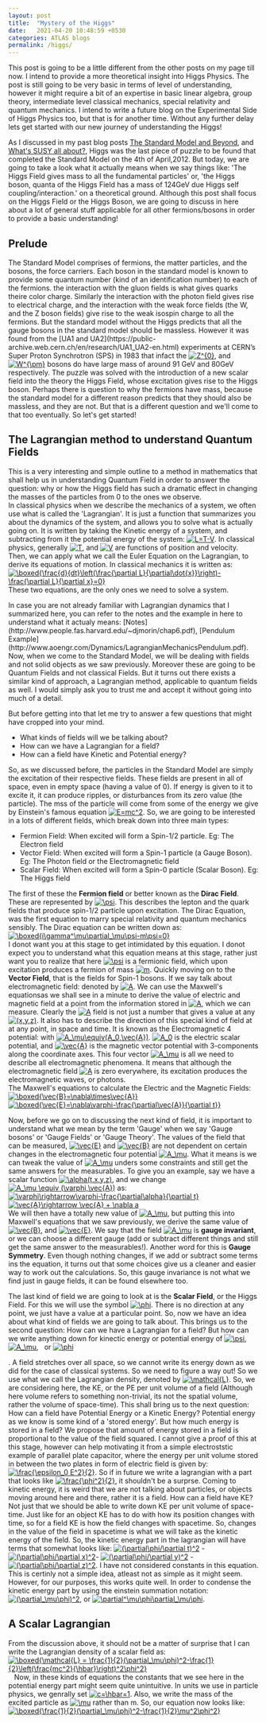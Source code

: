 ```yaml
---
layout: post
title:  "Mystery of the Higgs"
date:   2021-04-20 10:48:59 +0530
categories: ATLAS blogs
permalink: /higgs/
---
```

<p>This post is going to be a little different from the other posts on my page till now. I intend to provide a more theoretical insight into Higgs Physics. The post is still going to be very basic in terms of level of understanding, however it might require a bit of an expertise in basic linear algebra, group theory, intermediate level classical mechanics, special relativity and quantum mechanics. I intend to write a future blog on the Experimental Side of Higgs Physics too, but that is for another time. Without any further delay lets get started with our new journey of understanding the Higgs!</p>

As I discussed in my past blog posts [The Standard Model and Beyond](https://snigdhochakraborty.github.io/SUSY/), and [What's SUSY all about?](https://snigdhochakraborty.github.io/susy_rpv/), Higgs was the last piece of puzzle to be found that completed the Standard Model on the 4th of April,2012. But today, we are going to take a look what it actually means when we say things like: 'The Higgs Field gives mass to all the fundamental particles' or, 'the Higgs boson, quanta of the Higgs Field has a mass of 124GeV due Higgs self coupling/interaction.' on a theoretical ground. Although this post shall focus on the Higgs Field or the Higgs Boson, we are going to discuss in here about a lot of general stuff applicable for all other fermions/bosons in order to provide a basic understanding!

<h2>Prelude</h2>
 The Standard Model comprises of fermions, the matter particles, and the bosons, the force carriers. Each boson in the standard model is known to provide some quantum number (kind of an identification number) to each of the fermions. the interaction with the gluon fields is what gives quarks theire color charge. Similarly the interaction with the photon field gives rise to electrical charge, and the interaction with the weak force fields (the W, and the Z boson fields) give rise to the weak isospin charge to all the fermions. But the standard model without the Higgs predicts that all the gauge bosons in the standard model should be massless. However it was found from the  [UA1 and UA2](https://public-archive.web.cern.ch/en/research/UA1_UA2-en.html) experiments at CERN’s Super Proton Synchrotron (SPS) in 1983 that infact the <a href="https://www.codecogs.com/eqnedit.php?latex=Z^{0}" target="_blank"><img src="https://latex.codecogs.com/gif.latex?Z^{0}" title="Z^{0}" /></a>, and <a href="https://www.codecogs.com/eqnedit.php?latex=W^{\pm}" target="_blank"><img src="https://latex.codecogs.com/gif.latex?W^{\pm}" title="W^{\pm}" /></a> bosons do have large mass of around 91 GeV and 80GeV respectively. The puzzle was solved with the introduction of a new scalar field into the theory the Higgs Field, whose excitation gives rise to the Higgs boson. Perhaps there is question to why the fermions have mass, because the standard model for a different reason predicts that they should also be massless, and they are not. But that is a different question and we'll come to that too eventually. So let's get started!
<h2>The Lagrangian method to understand Quantum Fields</h2>
<p>This is a very interesting and simple outline to a method in mathematics that shall help us in understanding Quantum Field in order to answer the question: why or how the Higgs field has such a dramatic effect in changing the masses of the particles from 0 to the ones we observe.<br>
In classical physics when we describe the mechanics of a system, we often use what is called the 'Lagrangian'. It is just a function that summarizes you about the dynamics of the system, and allows you to solve what is actually going on. It is written by taking the Kinetic energy of a system, and subtracting from it the potential energy of the system: <a href="https://www.codecogs.com/eqnedit.php?latex=L=T-V" target="_blank"><img src="https://latex.codecogs.com/gif.latex?L=T-V" title="L=T-V" /></a>. In classical physics, generally <a href="https://www.codecogs.com/eqnedit.php?latex=T" target="_blank"><img src="https://latex.codecogs.com/gif.latex?T" title="T" /></a>, and <a href="https://www.codecogs.com/eqnedit.php?latex=V" target="_blank"><img src="https://latex.codecogs.com/gif.latex?V" title="V" /></a> are functions of position and velocity. Then, we can apply what we call the Euler Equation on the Lagrangian, to derive its equations of motion. In classical mechanics it is written as:<br>
<a href="https://www.codecogs.com/eqnedit.php?latex=\boxed{\frac{d}{dt}\left(\frac{\partial&space;L}{\partial\dot{x}}\right)-\frac{\partial&space;L}{\partial&space;x}=0}" target="_blank"><img src="https://latex.codecogs.com/gif.latex?\boxed{\frac{d}{dt}\left(\frac{\partial&space;L}{\partial\dot{x}}\right)-\frac{\partial&space;L}{\partial&space;x}=0}" title="\boxed{\frac{d}{dt}\left(\frac{\partial L}{\partial\dot{x}}\right)-\frac{\partial L}{\partial x}=0}" /></a><br>
 These two equations, are the only ones we need to solve a system. </p> In case you are not already familiar with Lagrangian dynamics that I summarized here, you can refer to the notes and the example in here to understand what it actualy means: [Notes](http://www.people.fas.harvard.edu/~djmorin/chap6.pdf), [Pendulum Example](http://www.aoengr.com/Dynamics/LagrangianMechanicsPendulum.pdf). Now, when we come to the Standard Model, we will be dealing with fields and not solid objects as we saw previously. Moreover these are going to be Quantum Fields and not classical Fields. But it turns out there exists a similar kind of approach, a Lagrangian method, applicable to quantum fields as well. I would simply ask you to trust me and accept it without going into much of a detail. 
 <p>But before getting into that let me try to answer a few questions that might have cropped into your mind.
<ul>
 <li>What kinds of fields will we be talking about?</li>
 <li>How can we have a Lagrangian for a field?</li>
 <li>How can a field have Kinetic and Potential energy?</li>
 </ul>
 So, as we discussed before, the particles in the Standard Model are simply the excitation of their respective fields. These fields are present in all of space, even in empty space (having a value of 0). If energy is given to it to excite it, it can produce ripples, or disturbances from its zero value (the particle). The mss of the particle will come from some of the energy we give by Einstein's famous equation <a href="https://www.codecogs.com/eqnedit.php?latex=E=mc^2" target="_blank"><img src="https://latex.codecogs.com/gif.latex?E=mc^2" title="E=mc^2" /></a>. So, we are going to be interested in a lots of different fields, which break down into three main types:<ul><li>Fermion Field: When excited will form a Spin-1/2 particle. Eg: The Electron field</li>
<li>Vector Field: When excited will form a Spin-1 particle (a Gauge Boson). Eg: The Photon field or the Electromagnetic field</li>
<li>Scalar Field: When excited will form a Spin-0 particle (Scalar Boson). Eg: The Higgs field</li></ul>
The first of these the <b>Fermion field</b> or better known as the <b>Dirac Field</b>. These are represented by <a href="https://www.codecogs.com/eqnedit.php?latex=\psi" target="_blank"><img src="https://latex.codecogs.com/gif.latex?\psi" title="\psi" /></a>. This describes the lepton and the quark fields that produce spin-1/2 particle upon excitation. The Dirac Equation, was the first equation to marry special relativity and quantum mechanics sensibly. The Dirac equation can be written down as:<br>
<a href="https://www.codecogs.com/eqnedit.php?latex=\boxed{i\gamma^\mu\partial_\mu\psi-m\psi=0}" target="_blank"><img src="https://latex.codecogs.com/gif.latex?\boxed{i\gamma^\mu\partial_\mu\psi-m\psi=0}" title="\boxed{i\gamma^\mu\partial_\mu\psi-m\psi=0}" /></a><br>
I donot want you at this stage to get intimidated by this equation. I donot expect you to understand what this equation means at this stage, rather just want you to realize that here <a href="https://www.codecogs.com/eqnedit.php?latex=\psi" target="_blank"><img src="https://latex.codecogs.com/gif.latex?\psi" title="\psi" /></a> is a fermionic field, which upon excitation produces a fermion of mass <a href="https://www.codecogs.com/eqnedit.php?latex=m" target="_blank"><img src="https://latex.codecogs.com/gif.latex?m" title="m" /></a>. Quickly moving on to the <b>Vector Field</b>, that is the fields for Spin-1 bosons. If we say talk about electromagnetic field: denoted by <a href="https://www.codecogs.com/eqnedit.php?latex=A" target="_blank"><img src="https://latex.codecogs.com/gif.latex?A" title="A" /></a>. We can use the Maxwell's equationsas we shall see in a minute to derive the value of electric and magnetic field at a point from the information stored in  <a href="https://www.codecogs.com/eqnedit.php?latex=A" target="_blank"><img src="https://latex.codecogs.com/gif.latex?A" title="A" /></a>, which we can measure. Clearly the <a href="https://www.codecogs.com/eqnedit.php?latex=A" target="_blank"><img src="https://latex.codecogs.com/gif.latex?A" title="A" /></a> field is not just a number that gives a value at any <a href="https://www.codecogs.com/eqnedit.php?latex=(x,y,z)" target="_blank"><img src="https://latex.codecogs.com/gif.latex?(x,y,z)" title="(x,y,z)" /></a>. It also has to describe the direction of this special kind of field at at any point, in space and time. It is known as the  Electromagnetic 4 potential: with <a href="https://www.codecogs.com/eqnedit.php?latex=A_\mu\equiv(A_0,\vec{A})" target="_blank"><img src="https://latex.codecogs.com/gif.latex?A_\mu\equiv(A_0,\vec{A})" title="A_\mu\equiv(A_0,\vec{A})" /></a>. <a href="https://www.codecogs.com/eqnedit.php?latex=A_0" target="_blank"><img src="https://latex.codecogs.com/gif.latex?A_0" title="A_0" /></a> is the electric scalar potential, and <a href="https://www.codecogs.com/eqnedit.php?latex=\vec{A}" target="_blank"><img src="https://latex.codecogs.com/gif.latex?\vec{A}" title="\vec{A}" /></a> is the magnetic vector potential with 3-components along the coordinate axes. This four vector <a href="https://www.codecogs.com/eqnedit.php?latex=A_\mu" target="_blank"><img src="https://latex.codecogs.com/gif.latex?A_\mu" title="A_\mu" /></a> is all we need to describe all electromagnetic phenomena. It means that although the electromagnetic field <a href="https://www.codecogs.com/eqnedit.php?latex=A" target="_blank"><img src="https://latex.codecogs.com/gif.latex?A" title="A" /></a> is zero everywhere, its excitation produces the electromagnetic waves, or photons. <br>The Maxwell's equations to calculate the Electric and the Magnetic Fields: <a href="https://www.codecogs.com/eqnedit.php?latex=\boxed{\vec{B}=\nabla\times\vec{A}}" target="_blank"><img src="https://latex.codecogs.com/gif.latex?\boxed{\vec{B}=\nabla\times\vec{A}}" title="\boxed{\vec{B}=\nabla\times\vec{A}}" /></a>             <a href="https://www.codecogs.com/eqnedit.php?latex=\boxed{\vec{E}=\nabla\varphi-\frac{\partial\vec{A}}{\partial&space;t}}" target="_blank"><img src="https://latex.codecogs.com/gif.latex?\boxed{\vec{E}=\nabla\varphi-\frac{\partial\vec{A}}{\partial&space;t}}" title="\boxed{\vec{E}=\nabla\varphi-\frac{\partial\vec{A}}{\partial t}}" /></a><br></p>
Now, before we go on to discussing the next kind of field, it is important to understand what we mean by the term 'Gauge' when we say 'Gauge bosons' or 'Gauge Fields' or 'Gauge Theory'. The values of the field that can be measured, <a href="https://www.codecogs.com/eqnedit.php?latex=\vec{E}" target="_blank"><img src="https://latex.codecogs.com/gif.latex?\vec{E}" title="\vec{E}" /></a> and <a href="https://www.codecogs.com/eqnedit.php?latex=\vec{B}" target="_blank"><img src="https://latex.codecogs.com/gif.latex?\vec{B}" title="\vec{B}" /></a> are not dependent on certain changes in the electromagnetic four potential <a href="https://www.codecogs.com/eqnedit.php?latex=A_\mu" target="_blank"><img src="https://latex.codecogs.com/gif.latex?A_\mu" title="A_\mu" /></a>. What it means is we can tweak the value of <a href="https://www.codecogs.com/eqnedit.php?latex=A_\mu" target="_blank"><img src="https://latex.codecogs.com/gif.latex?A_\mu" title="A_\mu" /></a> unders some constraints and still get the same answers for the measurables. To give you an example, say we have a scalar function <a href="https://www.codecogs.com/eqnedit.php?latex=\alpha(t,x,y,z)" target="_blank"><img src="https://latex.codecogs.com/gif.latex?\alpha(t,x,y,z)" title="\alpha(t,x,y,z)" /></a>, and we change <a href="https://www.codecogs.com/eqnedit.php?latex=A_\mu&space;\equiv&space;(\varphi,\vec{A})" target="_blank"><img src="https://latex.codecogs.com/gif.latex?A_\mu&space;\equiv&space;(\varphi,\vec{A})" title="A_\mu \equiv (\varphi,\vec{A})" /></a> as:<br>
<a href="https://www.codecogs.com/eqnedit.php?latex=\varphi\rightarrow\varphi-\frac{\partial\alpha}{\partial&space;t}" target="_blank"><img src="https://latex.codecogs.com/gif.latex?\varphi\rightarrow\varphi-\frac{\partial\alpha}{\partial&space;t}" title="\varphi\rightarrow\varphi-\frac{\partial\alpha}{\partial t}" /></a> &nbsp; &nbsp; &nbsp; &nbsp; &nbsp; <a href="https://www.codecogs.com/eqnedit.php?latex=\vec{A}\rightarrow&space;\vec{A}&space;&plus;&space;\nabla&space;a" target="_blank"><img src="https://latex.codecogs.com/gif.latex?\vec{A}\rightarrow&space;\vec{A}&space;&plus;&space;\nabla&space;a" title="\vec{A}\rightarrow \vec{A} + \nabla a" /></a><br>
We will then have a totally new value of <a href="https://www.codecogs.com/eqnedit.php?latex=A_\mu" target="_blank"><img src="https://latex.codecogs.com/gif.latex?A_\mu" title="A_\mu" /></a>, but putting this into Maxwell's equations that we saw previously, we derive the same value of <a href="https://www.codecogs.com/eqnedit.php?latex=\vec{B}" target="_blank"><img src="https://latex.codecogs.com/gif.latex?\vec{B}" title="\vec{B}" /></a>, and <a href="https://www.codecogs.com/eqnedit.php?latex=\vec{E}" target="_blank"><img src="https://latex.codecogs.com/gif.latex?\vec{E}" title="\vec{E}" /></a>. We say that the field <a href="https://www.codecogs.com/eqnedit.php?latex=A_\mu" target="_blank"><img src="https://latex.codecogs.com/gif.latex?A_\mu" title="A_\mu" /></a> is <b>gauge invariant</b>, or we can choose a different gauge (add or subtract different things and still get the same answer to the measurables!). Another word for this is  <b>Gauge Symmetry</b>. Even though nothing changes, if we add or subtract some terms ins the equation, it turns out that some choices give us a cleaner and easier way to work out the calculations. So, this gauge invariance is not what we find just in gauge fields, it can be found elsewhere too.

<p>The last kind of field we are going to look at is the <b>Scalar Field</b>, or the Higgs Field. For this we will use the symbol <a href="https://www.codecogs.com/eqnedit.php?latex=\phi" target="_blank"><img src="https://latex.codecogs.com/gif.latex?\phi" title="\phi" /></a>. There is no direction at any point, we just have a value at a particular point. So, now we have an idea about what kind of fields we are going to talk about. This brings us to the second question: How can we have a Lagrangian for a field? But how can we write anything down for kinectic energy or potential energy of <a href="https://www.codecogs.com/eqnedit.php?latex=\psi" target="_blank"><img src="https://latex.codecogs.com/gif.latex?\psi" title="\psi" /></a>, &nbsp; <a href="https://www.codecogs.com/eqnedit.php?latex=A_\mu" target="_blank"><img src="https://latex.codecogs.com/gif.latex?A_\mu" title="A_\mu" /></a>, &nbsp; or <a href="https://www.codecogs.com/eqnedit.php?latex=\phi" target="_blank"><img src="https://latex.codecogs.com/gif.latex?\phi" title="\phi" /></a></p>. A field stretches over all space, so we cannot write its energy down as we did for the case of classical systems. So we need to figure a way out! So we use what we call the Lagrangian density, denoted by <a href="https://www.codecogs.com/eqnedit.php?latex=\mathcal{L}" target="_blank"><img src="https://latex.codecogs.com/gif.latex?\mathcal{L}" title="\mathcal{L}" /></a>. So, we are considering here, the KE, or the PE per unit volume of a field (Although here volume refers to something non-trivial, its not the spatial volume, rather the volume of space-time). This shall bring us to the next question: How can a field have Potential Energy or a Kinetic Energy? Potential energy as we know is some kind of a 'stored energy'. But how much energy is stored in a field? We propose that amount of energy stored in a field is  proportional to the value of the field squared. I cannot give a proof of this at this stage, however can help motivating it from a simple electroststic example of parallel plate capacitor, where the energy per unit volume stored in between the two plates in form of electric field is given by: <a href="https://www.codecogs.com/eqnedit.php?latex=\frac{\epsilon_0&space;E^2}{2}" target="_blank"><img src="https://latex.codecogs.com/gif.latex?\frac{\epsilon_0&space;E^2}{2}" title="\frac{\epsilon_0 E^2}{2}" /></a>. So if in future we write a lagrangian with a part that looks like <a href="https://www.codecogs.com/eqnedit.php?latex=\frac{\phi^2}{2}" target="_blank"><img src="https://latex.codecogs.com/gif.latex?\frac{\phi^2}{2}" title="\frac{\phi^2}{2}" /></a>, it shouldn't be a surprse. Coming to kinetic energy, it is weird that we are not talking about particles, or objects moving around here and there, rather it is a field. How can a field have KE? Not just that we should be able to write down KE per unit volume of space-time. Just like for an object KE has to do with how its position changes with time, so for a field KE is how the field changes with spacetime. So, changes in the value of the field in spacetime is what we will take as the kinetic energy of the field. So, the kinetic energy part in the lagrangian will have terms that  somewhat looks like: <a href="https://www.codecogs.com/eqnedit.php?latex=(\partial\phi/\partial&space;t)^2" target="_blank"><img src="https://latex.codecogs.com/gif.latex?(\partial\phi/\partial&space;t)^2" title="(\partial\phi/\partial t)^2" /></a> - <a href="https://www.codecogs.com/eqnedit.php?latex=(\partial\phi/\partial&space;x)^2" target="_blank"><img src="https://latex.codecogs.com/gif.latex?(\partial\phi/\partial&space;x)^2" title="(\partial\phi/\partial x)^2" /></a>- <a href="https://www.codecogs.com/eqnedit.php?latex=(\partial\phi/\partial&space;y)^2" target="_blank"><img src="https://latex.codecogs.com/gif.latex?(\partial\phi/\partial&space;y)^2" title="(\partial\phi/\partial y)^2" /></a> - <a href="https://www.codecogs.com/eqnedit.php?latex=(\partial\phi/\partial&space;z)^2" target="_blank"><img src="https://latex.codecogs.com/gif.latex?(\partial\phi/\partial&space;z)^2" title="(\partial\phi/\partial z)^2" /></a>. I have not considered constants in this equation. This is certinly not a simple idea, atleast not as simple as it might seem. However, for our purposes, this works quite well. In order to condense the kinetic energy part by using the einstein summation notation: <a href="https://www.codecogs.com/eqnedit.php?latex=(\partial_\mu\phi)^2" target="_blank"><img src="https://latex.codecogs.com/gif.latex?(\partial_\mu\phi)^2" title="(\partial_\mu\phi)^2" /></a>, or <a href="https://www.codecogs.com/eqnedit.php?latex=\partial^\mu\phi\partial_\mu\phi" target="_blank"><img src="https://latex.codecogs.com/gif.latex?\partial^\mu\phi\partial_\mu\phi" title="\partial^\mu\phi\partial_\mu\phi" /></a>.

<h2>A Scalar Lagrangian</h2>
<p>From the discussion above, it should not be a matter of surprise that I can write the Lagrangian density of a scalar field as:<br>
<a href="https://www.codecogs.com/eqnedit.php?latex=\boxed{\mathcal{L}&space;=&space;\frac{1}{2}(\partial_\mu\phi)^2-\frac{1}{2}\left(\frac{mc^2}{\hbar}\right)^2\phi^2}" target="_blank"><img src="https://latex.codecogs.com/gif.latex?\boxed{\mathcal{L}&space;=&space;\frac{1}{2}(\partial_\mu\phi)^2-\frac{1}{2}\left(\frac{mc^2}{\hbar}\right)^2\phi^2}" title="\boxed{\mathcal{L} = \frac{1}{2}(\partial_\mu\phi)^2-\frac{1}{2}\left(\frac{mc^2}{\hbar}\right)^2\phi^2}" /></a>&nbsp;&nbsp; Now, in these kinds of equations the constants that we see here in the potential energy part might seem quite unintuitive. In units we use in particle physics, we genrally set <a href="https://www.codecogs.com/eqnedit.php?latex=c=\hbar=1" target="_blank"><img src="https://latex.codecogs.com/gif.latex?c=\hbar=1" title="c=\hbar=1" /></a>. Also, we write the mass of the excited particle as <a href="https://www.codecogs.com/eqnedit.php?latex=\mu" target="_blank"><img src="https://latex.codecogs.com/gif.latex?\mu" title="\mu" /></a> rather than m. So, our equation now looks like:<br>
 <a href="https://www.codecogs.com/eqnedit.php?latex=\boxed{\frac{1}{2}(\partial_\mu\phi)^2-\frac{1}{2}\mu^2\phi^2}" target="_blank"><img src="https://latex.codecogs.com/gif.latex?\boxed{\frac{1}{2}(\partial_\mu\phi)^2-\frac{1}{2}\mu^2\phi^2}" title="\boxed{\frac{1}{2}(\partial_\mu\phi)^2-\frac{1}{2}\mu^2\phi^2}" /></a><br>
</p>
